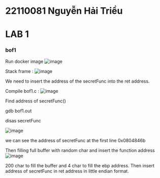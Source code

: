 # 22110081 Nguyễn Hải Triều
# LAB 1
### bof1

Run docker image
![image](https://github.com/user-attachments/assets/552b0078-23b4-468c-9d13-0a357afad949)

Stack frame :
![image](https://github.com/user-attachments/assets/574a5843-b5b0-4e53-9744-a091bc62d8f9)



We need to insert the address of the secretFunc into the ret address.

Compile bof1.c :
![image](https://github.com/user-attachments/assets/2aa98ed4-271f-429a-b82a-192b34aed065)





Find address of secretFunc()



gdb bof1.out


disas secretFunc



![image](https://github.com/user-attachments/assets/4e0cd049-de1f-41b8-9a89-4f5441b44d0d)




we can see the address of secretFunc at the first line 0x0804846b

Then filling full buffer with random char and insert the function address
![image](https://github.com/user-attachments/assets/e21f426c-792e-4ebd-8f87-219a2d1f125d)





200 char to fill the buffer and 4 char to fill the ebp address. Then insert address of secretFunc 
in ret address in little endian format.

